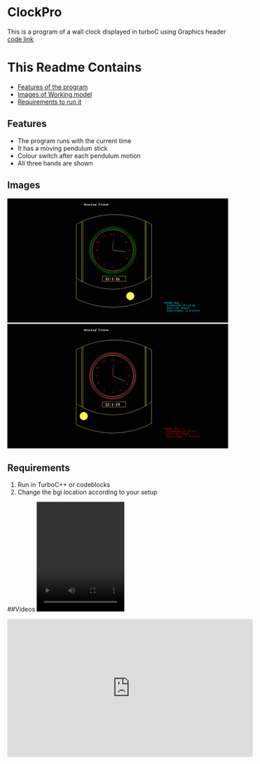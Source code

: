 # ClockPro
This is a program of a wall clock displayed in turboC using Graphics header <br>
[code link](https://github.com/Avnish-Raut/ClockPro/blob/master/CLOCKPRO.C)
# This Readme Contains
* [Features of the program](https://github.com/Avnish-Raut/ClockPro/blob/master/README.md#features)
* [Images of Working model](https://github.com/Avnish-Raut/ClockPro/blob/master/README.md#images)
* [Requirements to run it](https://github.com/Avnish-Raut/ClockPro/blob/master/README.md#requirements)

## Features 
* The program runs with the current time
* It has a moving pendulum stick 
* Colour switch after each pendulum motion
* All three hands are shown

## Images
![alt text](https://github.com/Avnish-Raut/ClockPro/raw/master/images/Screenshot%20(784).png "Image 1")
![alt text](https://github.com/Avnish-Raut/ClockPro/raw/master/images/Screenshot%20(785).png "Image 2")

## Requirements
1. Run in TurboC++ or codeblocks
2. Change the bgi location according to your setup
 
##Videos
<video width="200" height="250" controls autoplay>
    <source src="CG Project.mp4" type="video/mp4"></source>
    Your browser
  </video>
  
  
  <iframe width="560" height="315" src="https://youtube.com/embed/w4ClQO0FFQg" frameborder="0" allow="accelerometer; autoplay; clipboard-write; encrypted-media; gyroscope; picture-in-picture" allowfullscreen></iframe>

